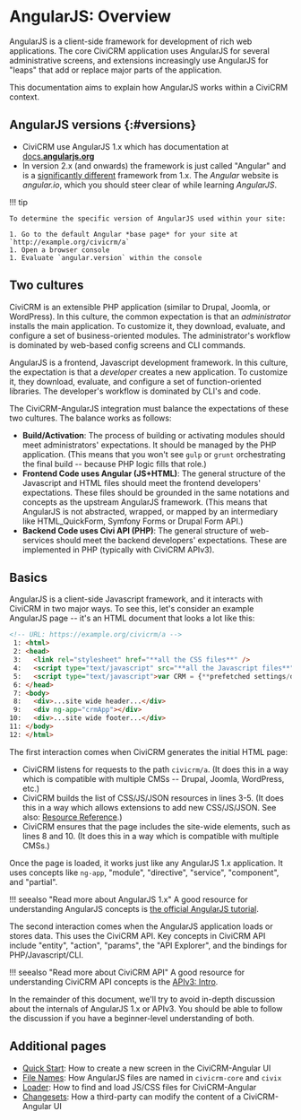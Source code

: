 # AngularJS: Overview

AngularJS is a client-side framework for development of rich web
applications.  The core CiviCRM application uses AngularJS for several
administrative screens, and extensions increasingly use AngularJS for
"leaps" that add or replace major parts of the application.

This documentation aims to explain how AngularJS works within a CiviCRM
context.


## AngularJS versions {:#versions}

* CiviCRM use AngularJS 1.x which has documentation at [docs.**angularjs.org**](https://docs.angularjs.org)
* In version 2.x (and onwards) the framework is just called "Angular" and is a [significantly  different](https://angular.io/guide/ajs-quick-reference) framework from 1.x. The *Angular* website is *angular.io*, which you should steer clear of while learning *AngularJS*.


!!! tip

    To determine the specific version of AngularJS used within your site:

    1. Go to the default Angular *base page* for your site at `http://example.org/civicrm/a`
    1. Open a browser console
    1. Evaluate `angular.version` within the console





## Two cultures

CiviCRM is an extensible PHP application (similar to Drupal, Joomla, or
WordPress).  In this culture, the common expectation is that an
*administrator* installs the main application.  To customize it, they
download, evaluate, and configure a set of business-oriented modules.  The
administrator's workflow is dominated by web-based config screens and CLI
commands.

AngularJS is a frontend, Javascript development framework.  In this culture,
the expectation is that a *developer* creates a new application.  To
customize it, they download, evaluate, and configure a set of
function-oriented libraries.  The developer's workflow is dominated by CLI's
and code.

The CiviCRM-AngularJS integration must balance the expectations of these
two cultures.  The balance works as follows:

 * __Build/Activation__: The process of building or activating modules
   should meet administrators' expectations.  It should be managed by the
   PHP application.  (This means that you won't see `gulp` or `grunt`
   orchestrating the final build -- because PHP logic fills that role.)
 * __Frontend Code uses Angular (JS+HTML)__: The general structure of the
   Javascript and HTML files should meet the frontend developers'
   expectations.  These files should be grounded in the same notations and
   concepts as the upstream AngularJS framework.  (This means that AngularJS
   is not abstracted, wrapped, or mapped by an intermediary like
   HTML_QuickForm, Symfony Forms or Drupal Form API.)
 * __Backend Code uses Civi API (PHP)__: The general structure of
   web-services should meet the backend developers' expectations.  These are
   implemented in PHP (typically with CiviCRM APIv3).

## Basics

AngularJS is a client-side Javascript framework, and it interacts with
CiviCRM in two major ways.  To see this, let's consider an example AngularJS
page -- it's an HTML document that looks a lot like this:

```html
<!-- URL: https://example.org/civicrm/a -->
 1: <html>
 2: <head>
 3:   <link rel="stylesheet" href="**all the CSS files**" />
 4:   <script type="text/javascript" src="**all the Javascript files**"></script>
 5:   <script type="text/javascript">var CRM = {**prefetched settings/data**};</script>
 6: </head>
 7: <body>
 8:   <div>...site wide header...</div>
 9:   <div ng-app="crmApp"></div>
10:   <div>...site wide footer...</div>
11: </body>
12: </html>
```

The first interaction comes when CiviCRM generates the initial HTML page:

 * CiviCRM listens for requests to the path `civicrm/a`. (It does this in a
   way which is compatible with multiple CMSs -- Drupal, Joomla, WordPress, etc.)
 * CiviCRM builds the list of CSS/JS/JSON resources in lines 3-5.  (It does this in a
   way which allows extensions to add new CSS/JS/JSON. See also:
   [Resource Reference](https://wiki.civicrm.org/confluence/display/CRMDOC/Resource+Reference).)
 * CiviCRM ensures that the page includes the site-wide elements, such as
   lines 8 and 10. (It does this in a way which is compatible with multiple CMSs.)

Once the page is loaded, it works just like any AngularJS 1.x application.
It uses concepts like `ng-app`, "module", "directive", "service", "component", and
"partial".

!!! seealso "Read more about AngularJS 1.x"
    A good resource for understanding AngularJS concepts is [the
    official AngularJS tutorial](https://code.angularjs.org/1.5.11/docs/tutorial).

The second interaction comes when the AngularJS application loads or stores
data.  This uses the CiviCRM API.  Key concepts in CiviCRM API include
"entity", "action", "params", the "API Explorer", and the bindings for PHP/Javascript/CLI.

!!! seealso "Read more about CiviCRM API"
    A good resource for understanding CiviCRM API concepts is the [APIv3:
    Intro](/api/index.md).

In the remainder of this document, we'll try to avoid in-depth discussion
about the internals of AngularJS 1.x or APIv3.  You should be able to follow
the discussion if you have a beginner-level understanding of both.


## Additional pages

 * [Quick Start](quickstart.md): How to create a new screen in the CiviCRM-Angular UI
 * [File Names](files.md): How AngularJS files are named in `civicrm-core` and `civix`
 * [Loader](loader.md): How to find and load JS/CSS files for CiviCRM-Angular
 * [Changesets](changeset.md): How a third-party can modify the content of a CiviCRM-Angular UI
